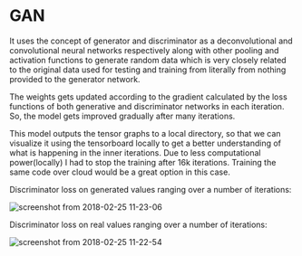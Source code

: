 # GAN

It uses the concept of generator and discriminator as a deconvolutional and convolutional neural networks respectively along with other pooling and activation functions to generate random data which is very closely related to the original data used for testing and training from literally from nothing provided to the generator network.

The weights gets updated according to the gradient calculated by the loss functions of both generative and discriminator networks in each iteration. So, the model gets improved gradually after many iterations.

This model outputs the tensor graphs to a local directory, so that we can visualize it using the tensorboard locally to get a better understanding of what is happening in the inner iterations. Due to less computational power(locally) I had to stop the training after 16k iterations. Training the same code over cloud would be a great option in this case.

Discriminator loss on generated values ranging over a number of iterations:


![screenshot from 2018-02-25 11-23-06](https://user-images.githubusercontent.com/11135080/36638636-8654fc9a-1a20-11e8-9fcf-6fdf67e021fc.png)

Discriminator loss on real values ranging over a number of iterations:


![screenshot from 2018-02-25 11-22-54](https://user-images.githubusercontent.com/11135080/36638637-86813742-1a20-11e8-9ca6-c851211a1e77.png)

